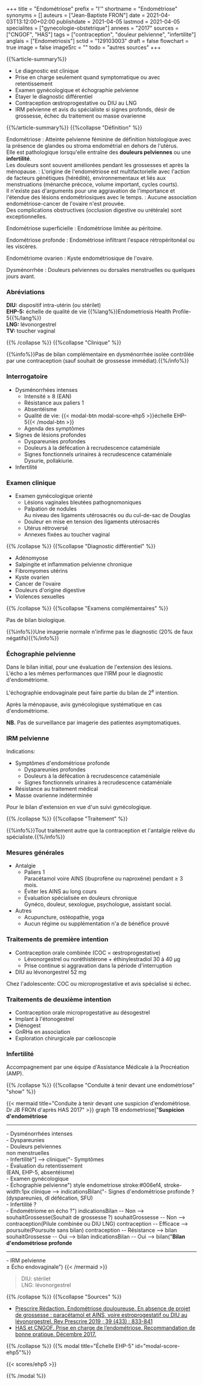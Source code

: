 +++
title = "Endométriose"
prefix = "l'"
shortname = "Endométriose"
synonyms = []
auteurs = ["Jean-Baptiste FRON"]
date = 2021-04-03T13:12:00+02:00
publishdate = 2021-04-05
lastmod = 2021-04-05
specialites = ["gynecologie-obstetrique"]
annees = "2017"
sources = ["CNGOF", "HAS"]
tags = ["contraception", "douleur pelvienne", "infertilite"]
anglais = ["Endometriosis"]
sctid = "129103003"
draft = false
flowchart = true
image = false
imageSrc = ""
todo = "autres sources"
+++

{{%article-summary%}}

- Le diagnostic est clinique
- Prise en charge seulement quand symptomatique ou avec retentissement
- Examen gynécologique et échographie pelvienne
- Étayer le diagnostic différentiel
- Contraception œstroprogestative ou DIU au LNG
- IRM pelvienne et avis du spécialiste si signes profonds, désir de grossesse, échec du traitement ou masse ovarienne

{{%/article-summary%}}
{{%collapse "Définition" %}}

Endométriose
: Atteinte pelvienne féminine de définition histologique avec la présence de glandes ou stroma endométrial en dehors de l'utérus.  
Elle est pathologique lorsqu'elle entraîne des **douleurs pelviennes** ou une **infertilité**.  
Les douleurs sont souvent améliorées pendant les grossesses et après la ménopause.
: L'origine de l'endométriose est multifactorielle avec l'action de facteurs génétiques (hérédité), environnementaux et liés aux menstruations (ménarche précoce, volume important, cycles courts).  
Il n'existe pas d'arguments pour une aggravation de l'importance et l'étendue des lésions endométriosiques avec le temps.
: Aucune association endométriose-cancer de l'ovaire n'est prouvée.  
Des complications obstructives (occlusion digestive ou urétérale) sont exceptionnelles.

Endométriose superficielle
: Endométriose limitée au péritoine.

Endométriose profonde
: Endométriose infiltrant l'espace rétropéritonéal ou les viscères.

Endométriome ovarien
: Kyste endométriosique de l'ovaire.

Dysménorrhée
: Douleurs pelviennes ou dorsales menstruelles ou quelques jours avant.

### Abréviations

**DIU:** dispositif intra-utérin (ou stérilet)  
**EHP-5:** échelle de qualité de vie {{%lang%}}Endometriosis Health Profile-5{{%/lang%}}  
**LNG:** lévonorgestrel  
**TV:** toucher vaginal

{{% /collapse %}}
{{%collapse "Clinique" %}}

{{%info%}}Pas de bilan complémentaire en dysménorrhée isolée contrôlée par une contraception (sauf souhait de grossesse immédiat).{{%/info%}}

### Interrogatoire

- Dysménorrhées intenses
  - Intensité ≥ 8 (EAN)
  - Résistance aux paliers 1
  - Absentéisme
  - Qualité de vie: {{< modal-btn modal-score-ehp5 >}}échelle EHP-5{{< /modal-btn >}}
  - Agenda des symptômes
- Signes de lésions profondes
  - Dyspareunies profondes
  - Douleurs à la défécation à recrudescence cataméniale
  - Signes fonctionnels urinaires à recrudescence cataméniale  
  Dysurie, pollakiurie.
- Infertilité

### Examen clinique

- Examen gynécologique orienté
  - Lésions vaginales bleutées pathognomoniques
  - Palpation de nodules  
  Au niveau des ligaments utérosacrés ou du cul-de-sac de Douglas
  - Douleur en mise en tension des ligaments utérosacrés
  - Utérus rétroversé
  - Annexes fixées au toucher vaginal

{{% /collapse %}}
{{%collapse "Diagnostic différentiel" %}}

- Adénomyose
- Salpingite et inflammation pelvienne chronique
- Fibromyomes utérins
- Kyste ovarien
- Cancer de l'ovaire
- Douleurs d'origine digestive
- Violences sexuelles

{{% /collapse %}}
{{%collapse "Examens complémentaires" %}}

Pas de bilan biologique.

{{%info%}}Une imagerie normale n'infirme pas le diagnostic (20% de faux négatifs){{%/info%}}

### Échographie pelvienne

Dans le bilan initial, pour une évaluation de l'extension des lésions.  
L'écho a les mêmes performances que l'IRM pour le diagnostic d'endométriome.

L'échographie endovaginale peut faire partie du bilan de 2<sup>e</sup> intention.

Après la ménopause, avis gynécologique systématique en cas d'endométriome.

**NB.** Pas de surveillance par imagerie des patientes asymptomatiques.

### IRM pelvienne

Indications:

- Symptômes d'endométriose profonde
  - Dyspareunies profondes
  - Douleurs à la défécation à recrudescence cataméniale
  - Signes fonctionnels urinaires à recrudescence cataméniale
- Résistance au traitement médical
- Masse ovarienne indéterminée

Pour le bilan d'extension en vue d'un suivi gynécologique.

{{% /collapse %}}
{{%collapse "Traitement" %}}

{{%info%}}Tout traitement autre que la contraception et l'antalgie relève du spécialiste.{{%/info%}}

### Mesures générales

- Antalgie
  - Paliers 1  
  Paracétamol voire AINS (ibuprofène ou naproxène) pendant ≥ 3 mois.
  - Éviter les AINS au long cours
  - Évaluation spécialisée en douleurs chronique  
  Gynéco, douleur, sexologue, psychologue, assistant social.
- Autres
  - Acupuncture, ostéopathie, yoga
  - Aucun régime ou supplémentation n'a de bénéfice prouvé

### Traitements de première intention

- Contraception orale combinée (COC = œstroprogestative)
  - Lévonorgestrel ou noréthistérone + éthinylestradiol 30 à 40 µg
  - Prise continue si aggravation dans la période d'interruption
- DIU au lévonorgestrel 52 mg

Chez l'adolescente: COC ou microprogestative et avis spécialisé si échec.

### Traitements de deuxième intention

- Contraception orale microprogestative au désogestrel
- Implant à l'étonogestrel
- Diénogest
- GnRHa en association
- Exploration chirurgicale par cœlioscopie

### Infertilité

Accompagnement par une équipe d'Assistance Médicale à la Procréation (AMP).

{{% /collapse %}}
{{%collapse "Conduite à tenir devant une endométriose" "show" %}}

{{< mermaid title="Conduite à tenir devant une suspicion d'endométriose. Dr JB FRON d'après HAS 2017" >}}
graph TB
  endometriose["<b>Suspicion d'endométriose</b><hr>- Dysménorrhées intenses<br>- Dyspareunies<br>- Douleurs pelviennes<br>non menstruelles<br>- Infertilité"] --> clinique("- Symptômes<br>- Évaluation du retentissement<br>(EAN, EHP-5, absentéisme)<br>- Examen gynécologique<br>- Échographie pelvienne")
  style endometriose stroke:#006ef4, stroke-width:1px
    clinique --> indicationsBilan("- Signes d'endométriose profonde ?<br>(dyspareunies, dl défécation, SFU)<br>- Infertilité ?<br>- Endométriome en écho ?")
      indicationsBilan -- Non --> souhaitGrossesse(Souhait de grossesse&nbsp;?)
        souhaitGrossesse -- Non --> contraception(Pilule combinée ou DIU LNG)
          contraception -- Efficace --> poursuite(Poursuite sans bilan)
          contraception -- Résistance --> bilan
        souhaitGrossesse -- Oui --> bilan
      indicationsBilan -- Oui --> bilan("<b>Bilan d'endométriose profonde</b><hr>- IRM pelvienne<br>&#177; Écho endovaginale")
{{< /mermaid >}}

> DIU: stérilet  
LNG: lévonorgestrel

{{% /collapse %}}
{{%collapse "Sources" %}}

- [Prescrire Rédaction. Endométriose douloureuse. En absence de projet de grossesse : paracétamol et AINS, voire estroprogestatif ou DIU au lévonorgestrel. Rev Prescrire 2019 ; 39 (433) : 833-841](https://prescrire.org/)
- [HAS et CNGOF. Prise en charge de l’endométriose. Recommandation de bonne pratique. Décembre 2017.](https://www.has-sante.fr/jcms/c_2819733/fr/prise-en-charge-de-l-endometriose)

{{% /collapse %}}
{{% modal title="Échelle EHP-5" id="modal-score-ehp5"%}}

{{< scores/ehp5 >}}

{{% /modal %}}
